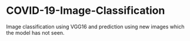 # COVID-19-Image-Classification
Image classification using VGG16 and prediction using new images which the model has not seen.
